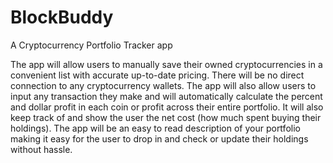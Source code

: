 # BlockBuddy
A Cryptocurrency Portfolio Tracker app

The app will allow users to manually save their owned cryptocurrencies in a convenient list with accurate up-to-date pricing. There will be no direct connection to any cryptocurrency wallets. The app will also allow users to input any transaction they make and will automatically calculate the percent and dollar profit in each coin or profit across their entire portfolio. It will also keep track of and show the user the net cost (how much spent buying their holdings). The app will be an easy to read description of your portfolio making it easy for the user to drop in and check or update their holdings without hassle.

